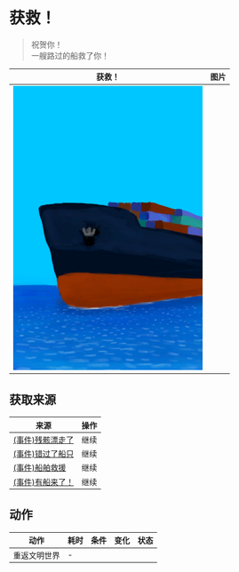 # 获救！  
> 祝贺你！<br>一艘路过的船救了你！  
  
  获救！  |   图片   
 ----  |  ----:   
   |  ![](Sprite/Ship.png)   
  
## 获取来源  
来源  |  操作  
----  |  ----  
[(事件)残骸漂走了](Event_FloatingDebrisMissed.md)  |  继续  
[(事件)错过了船只](Event_ShipMissed.md)  |  继续  
[(事件)船舶救援](Event_ShipRescue.md)  |  继续  
[(事件)有船来了！](Event_ShipRescueDistance.md)  |  继续  
## 动作  
动作  |  耗时  |  条件  |  变化  |  状态  
----  |  ----  |  ----  |  ----  |  ----  
重返文明世界<br>  |  -  |    |    |    
